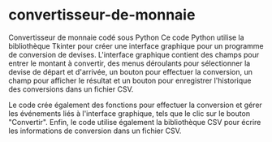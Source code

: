 # convertisseur-de-monnaie
Convertisseur de monnaie codé sous Python
Ce code Python utilise la bibliothèque Tkinter pour créer une interface graphique pour un programme de conversion de devises. L'interface graphique contient des champs pour entrer le montant à convertir, des menus déroulants pour sélectionner la devise de départ et d'arrivée, un bouton pour effectuer la conversion, un champ pour afficher le résultat et un bouton pour enregistrer l'historique des conversions dans un fichier CSV.

Le code crée également des fonctions pour effectuer la conversion et gérer les événements liés à l'interface graphique, tels que le clic sur le bouton "Convertir".
Enfin, le code utilise également la bibliothèque CSV pour écrire les informations de conversion dans un fichier CSV.
